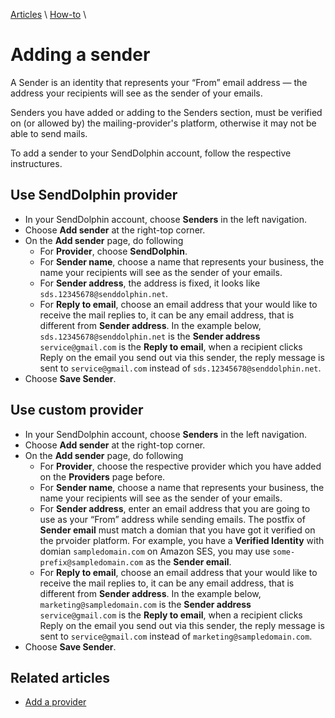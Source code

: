 [Articles](../) \ [How-to](.) \

# Adding a sender

A Sender is an identity that represents your “From” email address — the address your recipients will see as the sender of your emails.

Senders you have added or adding to the Senders section, must be verified on (or allowed by) the mailing-provider's platform, otherwise it may not be able to send mails.

To add a sender to your SendDolphin account, follow the respective instructures.

## Use SendDolphin provider

* In your SendDolphin account, choose **Senders** in the left navigation.
* Choose **Add sender** at the right-top corner.
* On the **Add sender** page, do following
  * For **Provider**, choose **SendDolphin**.
  * For **Sender name**, choose a name that represents your business, the name your recipients will see as the sender of your emails. 
  * For **Sender address**, the address is fixed, it looks like `sds.12345678@senddolphin.net`.
  * For **Reply to email**, choose an email address that your would like to receive the mail replies to, it can be any email address, that is different from **Sender address**. In the example below, `sds.12345678@senddolphin.net` is the **Sender address** `service@gmail.com` is the **Reply to email**, when a recipient clicks Reply on the email you send out via this sender, the reply message is sent to `service@gmail.com` instead of `sds.12345678@senddolphin.net`.
* Choose **Save Sender**.


## Use custom provider

* In your SendDolphin account, choose **Senders** in the left navigation.
* Choose **Add sender** at the right-top corner.
* On the **Add sender** page, do following
  * For **Provider**, choose the respective provider which you have added on the **Providers** page before.
  * For **Sender name**, choose a name that represents your business, the name your recipients will see as the sender of your emails. 
  * For **Sender address**, enter an email address that you are going to use as your “From” address while sending emails. The postfix of **Sender email** must match a domian that you have got it verified on the prvoider platform. For example, you have a **Verified Identity** with domian `sampledomain.com` on Amazon SES, you may use `some-prefix@sampledomain.com` as the **Sender email**.
  * For **Reply to email**, choose an email address that your would like to receive the mail replies to, it can be any email address, that is different from **Sender address**. In the example below, `marketing@sampledomain.com` is the **Sender address** `service@gmail.com` is the **Reply to email**, when a recipient clicks Reply on the email you send out via this sender, the reply message is sent to `service@gmail.com` instead of `marketing@sampledomain.com`.
* Choose **Save Sender**.


## Related articles
* [Add a provider](./add-a-provider)